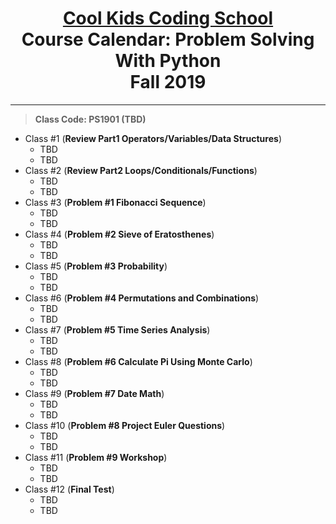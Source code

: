 # <center>[**Cool Kids Coding School**](http://www.coolkidscodingschool.com)<br>Course Calendar: **Problem Solving With Python**<br>  Fall 2019

---
> **Class Code: PS1901 (TBD)**

+ Class #1 (**Review Part1 Operators/Variables/Data Structures**)
  + TBD
  + TBD
+ Class #2 (**Review Part2 Loops/Conditionals/Functions**)
  + TBD
  + TBD
+ Class #3 (**Problem #1 Fibonacci Sequence**)
  + TBD
  + TBD
+ Class #4 (**Problem #2 Sieve of Eratosthenes**)
  + TBD
  + TBD
+ Class #5 (**Problem #3 Probability**)
  + TBD
  + TBD
+ Class #6 (**Problem #4 Permutations and Combinations**)
  + TBD
  + TBD
+ Class #7 (**Problem #5 Time Series Analysis**)
  + TBD
  + TBD
+ Class #8 (**Problem #6 Calculate Pi Using Monte Carlo**)
  + TBD
  + TBD
+ Class #9 (**Problem #7 Date Math**)
  + TBD
  + TBD
+ Class #10 (**Problem #8 Project Euler Questions**)
  + TBD
  + TBD
+ Class #11 (**Problem #9 Workshop**) 
  + TBD
  + TBD
+ Class #12 (**Final Test**)
  + TBD
  + TBD

